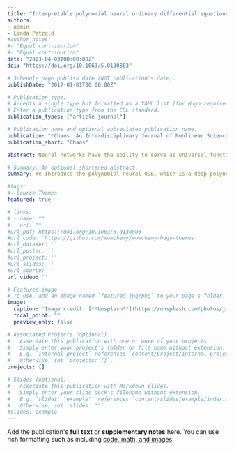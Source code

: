 ```yaml
---
title: "Interpretable polynomial neural ordinary differential equations"
authors:
- admin
- Linda Petzold
#author_notes:
#- "Equal contribution"
#- "Equal contribution"
date: "2023-04-03T00:00:00Z"
doi: "https://doi.org/10.1063/5.0130803"

# Schedule page publish date (NOT publication's date).
publishDate: "2017-01-01T00:00:00Z"

# Publication type.
# Accepts a single type but formatted as a YAML list (for Hugo requirements).
# Enter a publication type from the CSL standard.
publication_types: ["article-journal"]

# Publication name and optional abbreviated publication name.
publication: "*Chaos: An Interdisciplinary Journal of Nonlinear Science, 33*(4)"
publication_short: "Chaos"

abstract: Neural networks have the ability to serve as universal function approximators, but they are not interpretable and do not generalize well outside of their training region. Both of these issues are problematic when trying to apply standard neural ordinary differential equations (ODEs) to dynamical systems. We introduce the polynomial neural ODE, which is a deep polynomial neural network inside of the neural ODE framework. We demonstrate the capability of polynomial neural ODEs to predict outside of the training region, as well as to perform direct symbolic regression without using additional tools such as SINDy.

# Summary. An optional shortened abstract.
summary: We introduce the polynomial neural ODE, which is a deep polynomial neural network inside of the neural ODE framework. We demonstrate the capability of polynomial neural ODEs to predict outside of the training region, as well as to perform direct symbolic regression without using additional tools such as SINDy.

#tags:
#- Source Themes
featured: true

# links:
# - name: ""
#   url: ""
#url_pdf: https://doi.org/10.1063/5.0130803
#url_code: 'https://github.com/wowchemy/wowchemy-hugo-themes'
#url_dataset: ''
#url_poster: ''
#url_project: ''
#url_slides: ''
#url_source: ''
url_video: ''

# Featured image
# To use, add an image named `featured.jpg/png` to your page's folder. 
image:
  caption: 'Image credit: [**Unsplash**](https://unsplash.com/photos/jdD8gXaTZsc)'
  focal_point: ""
  preview_only: false

# Associated Projects (optional).
#   Associate this publication with one or more of your projects.
#   Simply enter your project's folder or file name without extension.
#   E.g. `internal-project` references `content/project/internal-project/index.md`.
#   Otherwise, set `projects: []`.
projects: []

# Slides (optional).
#   Associate this publication with Markdown slides.
#   Simply enter your slide deck's filename without extension.
#   E.g. `slides: "example"` references `content/slides/example/index.md`.
#   Otherwise, set `slides: ""`.
#slides: example
---
```


Add the publication's **full text** or **supplementary notes** here. You can use rich formatting such as including [code, math, and images](https://wowchemy.com/docs/content/writing-markdown-latex/).
